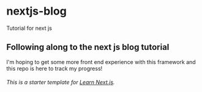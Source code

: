 # nextjs-blog
Tutorial for next js

## Following along to the next js blog tutorial

I'm hoping to get some more front end experience with this framework and this repo is here to track my progress!

###### This is a starter template for [Learn Next.js](https://nextjs.org/learn).
